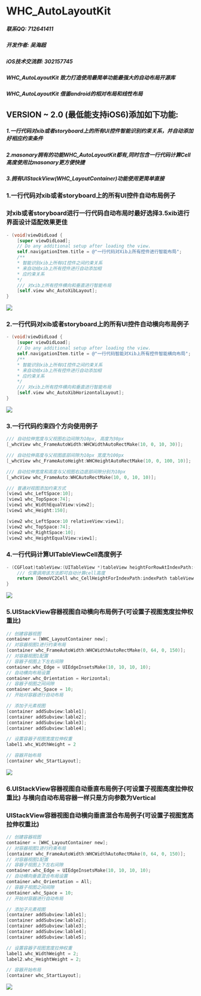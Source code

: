 # WHC_AutoLayoutKit

##### 联系QQ: 712641411
##### 开发作者: 吴海超
##### iOS技术交流群: 302157745

##### WHC_AutoLayoutKit 致力打造使用最简单功能最强大的自动布局开源库
##### WHC_AutoLayoutKit 借鉴android的相对布局和线性布局

## VERSION ~ 2.0 (最低能支持iOS6)添加如下功能:
##### 1.一行代码对xib或者storyboard上的所有UI控件智能识别约束关系，并自动添加好相应约束条件
##### 2.masonary拥有的功能WHC_AutoLayoutKit都有,同时包含一行代码计算Cell高度使用比masonary更方便快捷
##### 3.拥有UIStackView(WHC_LayoutContainer)功能使用更简单直接

### 1.一行代码对xib或者storyboard上的所有UI控件自动布局例子
###   对xib或者storyboard进行一行代码自动布局时最好选择3.5xib进行界面设计适配效果更佳
```objective-c
- (void)viewDidLoad {
    [super viewDidLoad];
    // Do any additional setup after loading the view.
    self.navigationItem.title = @"一行代码对Xib上所有控件进行智能布局";
    /**
    * 智能识别xib上所有UI控件之间约束关系
    * 来自动给xib上所有控件进行自动添加相
    * 应约束关系
    */
    /// 对xib上所有控件横向和垂直进行智能布局
    [self.view whc_AutoXibLayout];
}

```
![](https://github.com/netyouli/WHC_AutoLayoutKit/blob/master/Gif/d.gif)

### 2.一行代码对xib或者storyboard上的所有UI控件自动横向布局例子

```objective-c
- (void)viewDidLoad {
    [super viewDidLoad];
    // Do any additional setup after loading the view.
    self.navigationItem.title = @"一行代码智能对Xib上所有控件智能横向布局";
    /**
    * 智能识别xib上所有UI控件之间约束关系
    * 来自动给xib上所有控件进行自动添加相
    * 应约束关系
    */
    /// 对xib上所有控件横向和垂直进行智能布局
    [self.view whc_AutoXibHorizontalLayout];
}

```
![](https://github.com/netyouli/WHC_AutoLayoutKit/blob/master/Gif/e.gif)

### 3.一行代码约束四个方向使用例子
```objective-c
/// 自动拉伸宽度与父视图右边间隙为10px, 高度为30px
[_whcView whc_FrameAutoWidth:WHCWidthAutoRectMake(10, 0, 10, 30)];

/// 自动拉伸高度与父视图底部间隙为10px 宽度为100px
[_whcView whc_FrameAutoHeight:WHCHeightAutoRectMake(10, 0, 100, 10)];

/// 自动拉伸宽度和高度与父视图右边底部间隙分别为10px
[_whcView whc_FrameAuto:WHCAutoRectMake(10, 0, 10, 10)];

/// 普通对视图添加约束方式
[view1 whc_LeftSpace:10];
[view1 whc_TopSpace:74];
[view1 whc_WidthEqualView:view2];
[view1 whc_Height:150];

[view2 whc_LeftSpace:10 relativeView:view1];
[view2 whc_TopSpace:74];
[view2 whc_RightSpace:10];
[view2 whc_HeightEqualView:view1];
```
### 4.一行代码计算UITableViewCell高度例子

```objective-c
- (CGFloat)tableView:(UITableView *)tableView heightForRowAtIndexPath:(NSIndexPath *)indexPath {
    /// 仅需调用该方法即可自动计算cell高度
    return [DemoVC2Cell whc_CellHeightForIndexPath:indexPath tableView:tableView];
}

```
![](https://github.com/netyouli/WHC_AutoLayoutKit/blob/master/Gif/a.gif)

### 5.UIStackView容器视图自动横向布局例子(可设置子视图宽度拉伸权重比)
```objective-c
// 创建容器视图
container = [WHC_LayoutContainer new];
// 对容器视图1进行约束布局
[container whc_FrameAutoWidth:WHCWidthAutoRectMake(0, 64, 0, 150)];
// 对容器视图1配置
// 容器子视图上下左右间隙
container.whc_Edge = UIEdgeInsetsMake(10, 10, 10, 10);
// 自动横向布局设置
container.whc_Orientation = Horizontal;
// 容器子视图之间间隙
container.whc_Space = 10; 
// 开始对容器进行自动布局

// 添加子元素视图
[container addSubview:lable1];
[container addSubview:lable2];
[container addSubview:lable3];
[container addSubview:lable4];

// 设置容器子视图宽度拉伸权重
label1.whc_WidthWeight = 2

// 容器开始布局
[container whc_StartLayout];
```
![](https://github.com/netyouli/WHC_AutoLayoutKit/blob/master/Gif/c.gif)

### 6.UIStackView容器视图自动垂直布局例子(可设置子视图高度拉伸权重比) 与横向自动布局容器一样只是方向参数为Vertical
###   UIStackView容器视图自动横向垂直混合布局例子(可设置子视图宽高拉伸权重比)
```objective-c
// 创建容器视图
container = [WHC_LayoutContainer new];
// 对容器视图1进行约束布局
[container whc_FrameAutoWidth:WHCWidthAutoRectMake(0, 64, 0, 150)];
// 对容器视图1配置
// 容器子视图上下左右间隙
container.whc_Edge = UIEdgeInsetsMake(10, 10, 10, 10);
// 自动横向垂直混合布局设置
container.whc_Orientation = All;
// 容器子视图之间间隙
container.whc_Space = 10; 
// 开始对容器进行自动布局

// 添加子元素视图
[container addSubview:lable1];
[container addSubview:lable2];
[container addSubview:lable3];
[container addSubview:lable4];
[container addSubview:lable5];

// 设置容器子视图宽度拉伸权重
label1.whc_WidthWeight = 2;
label2.whc_HeightWeight = 2;

// 容器开始布局
[container whc_StartLayout];
```
![](https://github.com/netyouli/WHC_AutoLayoutKit/blob/master/Gif/b.gif)